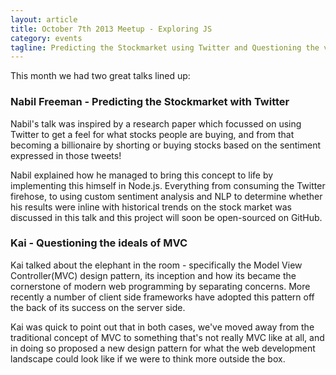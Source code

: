 ```yaml
---
layout: article
title: October 7th 2013 Meetup - Exploring JS
category: events
tagline: Predicting the Stockmarket using Twitter and Questioning the validity of MVC
---
```


This month we had two great talks lined up:

### Nabil Freeman - Predicting the Stockmarket with Twitter

Nabil's talk was inspired by a research paper which focussed on using Twitter to get a feel for what stocks people are buying, and from that becoming a billionaire by shorting or buying stocks based on the sentiment expressed in those tweets!

Nabil explained how he managed to bring this concept to life by implementing this himself in Node.js. Everything from consuming the Twitter firehose, to using custom sentiment analysis and NLP to determine whether his results were inline with historical trends on the stock market was discussed in this talk and this project will soon be open-sourced on GitHub.

### Kai - Questioning the ideals of MVC

Kai talked about the elephant in the room - specifically the Model View Controller(MVC) design pattern, its inception and how its became the cornerstone of modern web programming by separating concerns. More recently a number of client side frameworks have adopted this pattern off the back of its success on the server side.

Kai was quick to point out that in both cases, we've moved away from the traditional concept of MVC to something that's not really MVC like at all, and in doing so proposed a new design pattern for what the web development landscape could look like if we were to think more outside the box.

